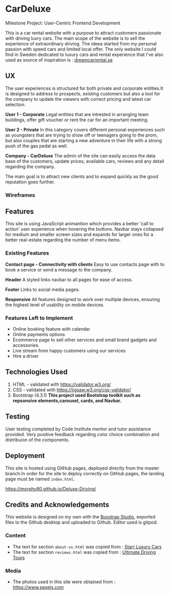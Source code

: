 # CarDeluxe

Milestone Project: User-Centric Frontend Development 

This is a car rental website with a purpose to attract customers passionate with driving luxry cars. 
The main scope of the website is to sell the experience of extraordinary driving.
The ideea started from my personal passion with speed cars and limited local offer. 
The only website I could find in Sweden dedicated to luxury cars and rental experience that I've also used as source of inspiration is : [dreamcarrental.se](https://www.dreamcarrental.se/)


## UX

The user experiences is structured for both private and corporate entities.It is designed to address to prospects, existing customers but also a tool for the company to update the viewers with correct pricing and latest car selection.

**User 1 - Corporate**
Legal entities that are intrested in arranging team buildings, offer gift voucher or rent the car for an important meeting.

**User 2 - Private**
In this category covers different personal experiences such as youngsters that are trying to show off or teenagers going to the prom, but also couples that are starting a new adventure in their life with a strong push of the gas pedal as well.

**Company - CarDeluxe**
 The admin of the site can easily access the data base of the customers, update prices, available cars, reviews and any detail regarding the company.

 The main goal is to attract new clients and to expand quickly as the good reputation goes further. 

### Wireframes  

## Features

This site is using JavaScript animantion which provides a better 'call to action' user experience when hovering the buttons.
Navbar stays collapsed for medium and smaller screen sizes and expands for larger ones for a better real-estate regarding the number of menu items.
 
### Existing Features

**Contact page - Connectivity with clients**
Easy to use contacts page with to book a service or send a message to the company.

**Header**
A styled links navbar to all pages for ease of access.

**Footer**
Links to social media pages.

**Responsive**
All features designed to work over multiple devices, ensuring the highest level of usability on mobile devices.  

### Features Left to Implement

* Online booking feature with calendar
* Online payments options
* Ecommerce page to sell other services and small brand gadgets and accessories.
* Live stream from happy customers using our services
* Hire a driver

## Technologies Used
1. HTML - validated with https://validator.w3.org/
2. CSS - validated with https://jigsaw.w3.org/css-validator/
3. Bootstrap (4.3.1)
**This project used Bootstrap toolkit such as repsonsive elements,carousel, cards, and Navbar.**

## Testing

User testing completed by Code Institute mentor and tutor assistance provided. Very positive feedback regarding color choice combination and distribuion of the components.

## Deployment

This site is hosted using GitHub pages, deployed directly from the master branch.In order for the site to deploy correctly on GitHub pages, the landing page must be named `index.html`.

https://morphy80.github.io/Deluxe-Driving/

## Credits and Acknowledgements

This website is designed on my own with the [Boostrap Studio](https://bootstrapstudio.io/), exported files to the Github desktop and uploaded to Github.
Editor used is gitpod.

### Content
* The text for section `about-us.html` was copied from : [Starr Luxury Cars](https://starrluxurycars.com/about/)
* The text for section `reviews.html` was copied from : [Ultimate Driving Tours](https://www.ultimatedrivingtours.com/testimonials/)

### Media
* The photos used in this site were obtained from : https://www.pexels.com

